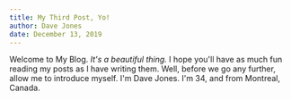 ```yaml
---
title: My Third Post, Yo!
author: Dave Jones
date: December 13, 2019
---
```


Welcome to My Blog. _It's a beautiful thing._ I hope you'll have as much fun reading my posts as I have writing them. Well, before we go any further, allow me to introduce myself. I'm Dave Jones. I'm 34, and from Montreal, Canada.
